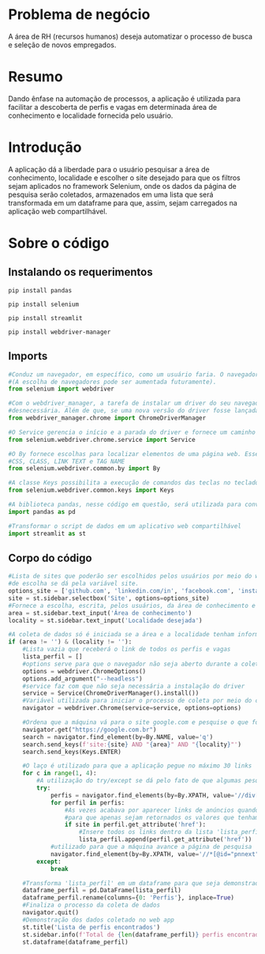 # Problema de negócio
A área de RH (recursos humanos) deseja automatizar o processo de busca e seleção de novos empregados.

# Resumo
Dando ênfase na automação de processos, a aplicação é utilizada para facilitar a descoberta de perfis e vagas em
determinada área de conhecimento e localidade fornecida pelo usuário.

# Introdução
A aplicação dá a liberdade para o usuário pesquisar a área de conhecimento, localidade e escolher o site desejado para
que os filtros sejam aplicados no framework Selenium, onde os dados da página de pesquisa serão coletados, armazenados
em uma lista que será transformada em um dataframe para que, assim, sejam carregados na aplicação web compartilhável.

# Sobre o código
## Instalando os requerimentos
```
pip install pandas
```

```
pip install selenium
```

```
pip install streamlit
```

```
pip install webdriver-manager
```
## Imports

```python
#Conduz um navegador, em específico, como um usuário faria. O navegador que será utilizado para esse código será o Chrome
#(A escolha de navegadores pode ser aumentada futuramente).
from selenium import webdriver
```

```python
#Com o webdriver_manager, a tarefa de instalar um driver do seu navegador para poder utilizar o selenium passou a ser
#desnecessária. Além de que, se uma nova versão do driver fosse lançada, a versão instalada não poderia ser mais usada.
from webdriver_manager.chrome import ChromeDriverManager
```


```python
#O Service gerencia o início e a parada do driver e fornece um caminho para que o mesmo seja executado.
from selenium.webdriver.chrome.service import Service
```

```python
#O By fornece escolhas para localizar elementos de uma página web. Esses elementos sendo: XPATH, NAME, ID, 
#CSS, CLASS, LINK TEXT e TAG NAME
from selenium.webdriver.common.by import By
```

```python
#A classe Keys possibilita a execução de comandos das teclas no teclado como RETURN, F1, ALT etc
from selenium.webdriver.common.keys import Keys
```

```python
#A biblioteca pandas, nesse código em questão, será utilizada para converter lista em dataframe
import pandas as pd
```

```python
#Transformar o script de dados em um aplicativo web compartilhável 
import streamlit as st
```

## Corpo do código
```python
#Lista de sites que poderão ser escolhidos pelos usuários por meio do web app (A aplicação da lista de 
#de escolha se dá pela variável site.
options_site = ['github.com', 'linkedin.com/in', 'facebook.com', 'instagram.com']
site = st.sidebar.selectbox('Site', options=options_site)
#Fornece a escolha, escrita, pelos usuários, da área de conhecimento e localidade.
area = st.sidebar.text_input('Área de conhecimento')
locality = st.sidebar.text_input('Localidade desejada')
```

```python
#A coleta de dados só é iniciada se a área e a localidade tenham informação
if (area != '') & (locality != ''):
    #Lista vazia que receberá o link de todos os perfis e vagas
    lista_perfil = []
    #options serve para que o navegador não seja aberto durante a coleta dos dados
    options = webdriver.ChromeOptions()
    options.add_argument("--headless")
    #service faz com que não seja necessária a instalação do driver
    service = Service(ChromeDriverManager().install())
    #Variável utilizada para iniciar o processo de coleta por meio do chrome
    navigator = webdriver.Chrome(service=service, options=options)
```

```python
    #Ordena que a máquina vá para o site google.com e pesquise o que foi desejado pelo usuário
    navigator.get("https://google.com.br")
    search = navigator.find_element(by=By.NAME, value='q')
    search.send_keys(f'site:{site} AND "{area}" AND "{locality}"')
    search.send_keys(Keys.ENTER)
```

```python
    #O laço é utilizado para que a aplicação pegue no máximo 30 links
    for c in range(1, 4):
        #A utilização do try/except se dá pelo fato de que algumas pesquisas não chegam às 3 abas solicitadas no laço
        try:
            perfis = navigator.find_elements(by=By.XPATH, value='//div[@class="yuRUbf"]/a')
            for perfil in perfis:
                #As vezes acabava por aparecer links de anúncios quando fazia algum requerimento, então essa condição é 
                #para que apenas sejam retornados os valores que tenham o link do site requisitado em seu corpo
                if site in perfil.get_attribute('href'):
                    #Insere todos os links dentro da lista 'lista_perfil'
                    lista_perfil.append(perfil.get_attribute('href'))
            #utilizado para que a máquina avance a página de pesquisa
            navigator.find_element(by=By.XPATH, value='//*[@id="pnnext"]/span[2]').click()
        except:
            break
```

```python
    #Transforma 'lista_perfil' em um dataframe para que seja demonstrado no web app
    dataframe_perfil = pd.DataFrame(lista_perfil)
    dataframe_perfil.rename(columns={0: 'Perfis'}, inplace=True)
    #Finaliza o processo da coleta de dados
    navigator.quit()
    #Demonstração dos dados coletado no web app
    st.title('Lista de perfis encontrados')
    st.sidebar.info(f'Total de {len(dataframe_perfil)} perfis encontrados')
    st.dataframe(dataframe_perfil)
```
